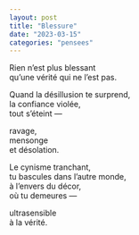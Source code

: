 ```yaml
---
layout: post
title: "Blessure"
date: "2023-03-15"
categories: "pensees"
---
```


Rien n’est plus blessant  
qu’une vérité qui ne l’est pas.  

Quand la désillusion te surprend,  
la confiance violée,  
tout s’éteint —  

ravage,  
mensonge  
et désolation.  

Le cynisme tranchant,  
tu bascules dans l’autre monde,  
à l’envers du décor,  
où tu demeures —  

ultrasensible  
à la vérité.  
